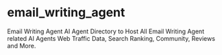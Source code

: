 # email_writing_agent
Email Writing Agent AI Agent Directory to Host All Email Writing Agent related AI Agents Web Traffic Data, Search Ranking, Community, Reviews and More.
